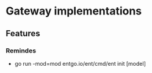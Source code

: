# Gateway implementations

## Features

### Remindes

- go run -mod=mod entgo.io/ent/cmd/ent init [model]
